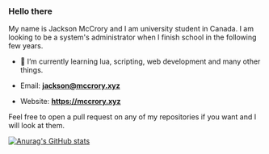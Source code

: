 ### Hello there
My name is Jackson McCrory and I am university student in Canada. I am looking to be a system's administrator when I finish school in the following few years.

- 🌱 I’m currently learning lua, scripting, web development and many other things.

- Email: **jackson@mccrory.xyz**
- Website: **https://mccrory.xyz**

Feel free to open a pull request on any of my repositories if you want and I will look at them.

[![Anurag's GitHub stats](https://github-readme-stats.vercel.app/api?username=jadecell&show_icons=true&theme=gotham)](https://github.com/anuraghazra/github-readme-stats)
